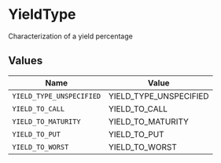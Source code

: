 # YieldType

Characterization of a yield percentage


## Values

| Name                     | Value                    |
| ------------------------ | ------------------------ |
| `YIELD_TYPE_UNSPECIFIED` | YIELD_TYPE_UNSPECIFIED   |
| `YIELD_TO_CALL`          | YIELD_TO_CALL            |
| `YIELD_TO_MATURITY`      | YIELD_TO_MATURITY        |
| `YIELD_TO_PUT`           | YIELD_TO_PUT             |
| `YIELD_TO_WORST`         | YIELD_TO_WORST           |
